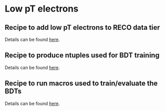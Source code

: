 # Low pT electrons

## Recipe to add low pT electrons to RECO data tier

Details can be found [here](README_reco.md). 

## Recipe to produce ntuples used for BDT training 

Details can be found [here](README_ntuples.md). 

## Recipe to run macros used to train/evaluate the BDTs 

Details can be found [here](README_macros.md). 
